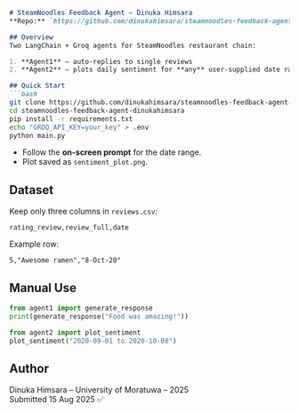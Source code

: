 ```markdown
# SteamNoodles Feedback Agent – Dinuka Himsara  
**Repo:** `https://github.com/dinukahimsara/steamnoodles-feedback-agent-dinukahimsara`

## Overview
Two LangChain + Groq agents for SteamNoodles restaurant chain:

1. **Agent1** – auto-replies to single reviews  
2. **Agent2** – plots daily sentiment for **any** user-supplied date range

## Quick Start
```bash
git clone https://github.com/dinukahimsara/steamnoodles-feedback-agent-dinukahimsara.git
cd steamnoodles-feedback-agent-dinukahimsara
pip install -r requirements.txt
echo "GROQ_API_KEY=your_key" > .env
python main.py
```
- Follow the **on-screen prompt** for the date range.  
- Plot saved as `sentiment_plot.png`.

## Dataset
Keep only three columns in `reviews.csv`:
```
rating_review,review_full,date
```
Example row:  
```
5,"Awesome ramen","8-Oct-20"
```

## Manual Use
```python
from agent1 import generate_response
print(generate_response("Food was amazing!"))

from agent2 import plot_sentiment
plot_sentiment("2020-09-01 to 2020-10-08")
```

## Author
Dinuka Himsara – University of Moratuwa – 2025  
Submitted 15 Aug 2025 ✅
```
